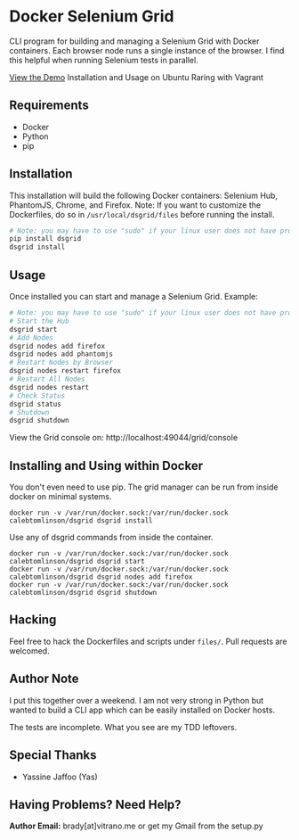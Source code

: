 # Docker Selenium Grid

CLI program for building and managing a Selenium Grid with Docker containers. Each browser node runs a single instance of the browser. I find this 
helpful when running Selenium tests in parallel.

[View the Demo](http://asciinema.org/a/5879) Installation and Usage on Ubuntu Raring with Vagrant

## Requirements

* Docker
* Python
* pip

## Installation

This installation will build the following Docker containers: Selenium Hub, PhantomJS, Chrome, and Firefox. Note: If you
want to customize the Dockerfiles, do so in `/usr/local/dsgrid/files` before running the install.

```bash
# Note: you may have to use "sudo" if your linux user does not have proper permissions
pip install dsgrid
dsgrid install
```

## Usage

Once installed you can start and manage a Selenium Grid. Example:

```bash
# Note: you may have to use "sudo" if your linux user does not have proper permissions
# Start the Hub
dsgrid start
# Add Nodes 
dsgrid nodes add firefox
dsgrid nodes add phantomjs
# Restart Nodes by Browser
dsgrid nodes restart firefox
# Restart All Nodes
dsgrid nodes restart
# Check Status
dsgrid status
# Shutdown
dsgrid shutdown
```

View the Grid console on: http://localhost:49044/grid/console

## Installing and Using within Docker

You don't even need to use pip. The grid manager can be run from inside docker on minimal systems.

```
docker run -v /var/run/docker.sock:/var/run/docker.sock calebtomlinson/dsgrid dsgrid install
```

Use any of dsgrid commands from inside the container.

```
docker run -v /var/run/docker.sock:/var/run/docker.sock calebtomlinson/dsgrid dsgrid start
docker run -v /var/run/docker.sock:/var/run/docker.sock calebtomlinson/dsgrid dsgrid nodes add firefox
docker run -v /var/run/docker.sock:/var/run/docker.sock calebtomlinson/dsgrid dsgrid shutdown
```

## Hacking

Feel free to hack the Dockerfiles and scripts under `files/`. Pull requests are welcomed.

## Author Note

I put this together over a weekend. I am not very strong in Python but wanted to build a CLI app which can be easily
installed on Docker hosts.

The tests are incomplete. What you see are my TDD leftovers.

## Special Thanks

* Yassine Jaffoo (Yas)

## Having Problems? Need Help?

**Author Email:** brady[at]vitrano.me or get my Gmail from the setup.py


